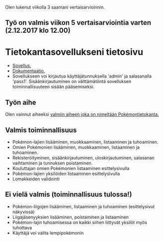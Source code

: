 Olen lukenut viikolla 3 saamani vertaisarvioinnin.

## Työ on valmis viikon 5 vertaisarviointia varten (2.12.2017 klo 12.00)

# Tietokantasovellukseni tietosivu
* [Sovellus.](http://tjkarkka.users.cs.helsinki.fi/tsoha)
* [Dokumentaatio.](https://github.com/Zeick/Tsoha-Bootstrap/tree/master/doc/dokumentaatio.pdf)
* Sovellukseen voi kirjautua käyttäjätunnuksella 'admin' ja salasanalla 'pass1'. Sisäänkirjautuminen on välttämätöntä sovelluksen toiminnallisuuteen sisään pääsemiseksi.

## Työn aihe

Olen vainnut aiheeksi [valmiin aiheen joka on nimeltään Pokémontietokanta.](http://advancedkittenry.github.io/suunnittelu_ja_tyoymparisto/aiheet/Pokemon-kanta.html) 

## Valmis toiminnallisuus
* Pokémon-lajien lisääminen, muokkaaminen, listaaminen ja tuhoaminen.
* Omien Pokémonien lisääminen, muokkaaminen, listaaminen ja tuhoaminen.
* Rekisteröityminen, sisäänkirjautuminen, uloskirjautuminen, salasanan vaihtaminen ja tunnuksen poistaminen.
* Kouluttajan omien Pokémonien listaaminen esittelysivulla
* Pokémon-lajien yksilöiden listaaminen esittelysivulla
* Lomakkeiden validointi

## Ei vielä valmis (toiminnallisuus tulossa!)
* Pokémon-liigojen lisääminen, listaaminen ja tuhoaminen (esittelysivut näkyvissä)
* Liigajäsenyyksien lisääminen, poistaminen ja listaaminen
* Pokémon-lajin tuhoamisessa on kaikki siihen liittyvät yksilöt myös tuhottava
* Käyttäjä voi valita lempipokémonin

